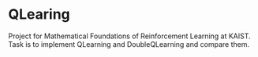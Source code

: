 # QLearing

Project for Mathematical Foundations of Reinforcement Learning at KAIST.
Task is to implement QLearning and DoubleQLearning and compare them.
